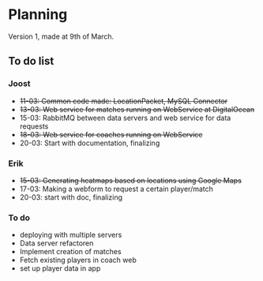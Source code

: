 # Planning
Version 1, made at 9th of March.

## To do list

### Joost

* ~~11-03: Common code made: LocationPacket, MySQL Connector~~
* ~~13-03: Web service for matches running on WebService at DigitalOcean~~
* 15-03: RabbitMQ between data servers and web service for data requests
* ~~18-03: Web service for coaches running on WebService~~
* 20-03: Start with documentation, finalizing

### Erik
* ~~15-03: Generating heatmaps based on locations using Google Maps~~
* 17-03: Making a webform to request a certain player/match
* 20-03: start with doc, finalizing

### To do
* deploying with multiple servers
* Data server refactoren
* Implement creation of matches
* Fetch existing players in coach web
* set up player data in app
